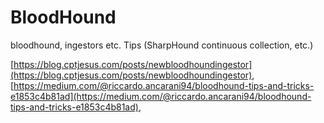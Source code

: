 # BloodHound

bloodhound, ingestors etc. Tips \(SharpHound continuous collection, etc.\)

[https://blog.cptjesus.com/posts/newbloodhoundingestor](https://blog.cptjesus.com/posts/newbloodhoundingestor), [https://medium.com/@riccardo.ancarani94/bloodhound-tips-and-tricks-e1853c4b81ad](https://medium.com/@riccardo.ancarani94/bloodhound-tips-and-tricks-e1853c4b81ad),

